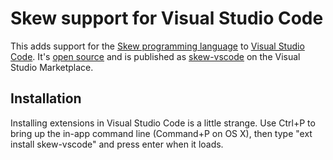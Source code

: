 # Skew support for Visual Studio Code

This adds support for the [Skew programming language](http://www.skew-lang.org) to [Visual Studio Code](https://code.visualstudio.com/). It's [open source](https://github.com/evanw/skew-vscode) and is published as [skew-vscode](https://marketplace.visualstudio.com/items/evanw.skew-vscode) on the Visual Studio Marketplace.

## Installation

Installing extensions in Visual Studio Code is a little strange. Use Ctrl+P to bring up the in-app command line (Command+P on OS X), then type "ext install skew-vscode" and press enter when it loads.
